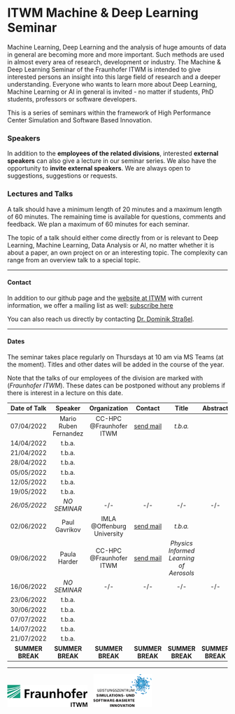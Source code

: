 # ITWM Machine & Deep Learning Seminar

Machine Learning, Deep Learning and the analysis of huge amounts of data in general are becoming more and more important. Such methods are used in almost every area of research, development or industry. The Machine & Deep Learning Seminar of the Fraunhofer ITWM is intended to give interested persons an insight into this large field of research and a deeper understanding. Everyone who wants to learn more about Deep Learning, Machine Learning or AI in general is invited - no matter if students, PhD students, professors or software developers.

This is a series of seminars within the framework of High Performance Center Simulation and Software Based Innovation.

### Speakers

In addition to the **employees of the related divisions**, interested **external speakers** can also give a lecture in our seminar series. We also have the opportunity to **invite external speakers**. We are always open to suggestions, suggestions or requests.

### Lectures and Talks

A talk should have a minimum length of 20 minutes and a maximum length of 60 minutes. The remaining time is available for questions, comments and feedback. We plan a maximum of 60 minutes for each seminar.

The topic of a talk should either come directly from or is relevant to Deep Learning, Machine Learning, Data Analysis or AI, no matter whether it is about a paper, an own project on or an interesting topic. The complexity can range from an overview talk to a special topic.

---

#### Contact

In addition to our github page and the [website at ITWM](http://s.fhg.de/DL-seminar) with current information, we offer a mailing list as well: [subscribe here](https://listserv.itwm.fraunhofer.de/mailman/listinfo/deep-learning-seminar)

You can also reach us directly by contacting [Dr. Dominik Straßel](https://www.itwm.fraunhofer.de/en/departments/hpc/staff/dominik-strassel.html).

---

#### Dates

The seminar takes place regularly on Thursdays at 10 am via MS Teams (at the moment). Titles and other dates will be added in the course of the year.

Note that the talks of our employees of the division are marked with (_Fraunhofer ITWM_). These dates can be postponed without any problems if there is interest in a lecture on this date.

| **Date of Talk** | **Speaker**           | **Organization** | **Contact**      | **Title**        | **Abstract**     | **Comment**         |
|:----------------:|:---------------------:|:----------------:|:----------------:|:----------------:|:----------------:|:-------------------:|
| 07/04/2022       | Mario Ruben Fernandez | CC-HPC @Fraunhofer ITWM | [send mail](mario.ruben.fernandez@itwm.fraunhofer.de) | _t.b.a._         |                  |                     |
| 14/04/2022       | t.b.a.                |                  |                  |                  |                  |                     |
| 21/04/2022       | t.b.a.                |                  |                  |                  |                  |                     |
| 28/04/2022       | t.b.a.                |                  |                  |                  |                  |                     |
| 05/05/2022       | t.b.a.                |                  |                  |                  |                  |                     |
| 12/05/2022       | t.b.a.                |                  |                  |                  |                  |                     |
| 19/05/2022       | t.b.a.                |                  |                  |                  |                  |                     |
| _26/05/2022_     | _NO SEMINAR_          | -/-              | -/-              | -/-              | -/-              | Ascension of Christ |
| 02/06/2022       | Paul Gavrikov         | IMLA @Offenburg University | [send mail](paul.gavrikov@hs-offenburg.de) | _t.b.a._ | | |
| 09/06/2022       | Paula Harder          | CC-HPC @Fraunhofer ITWM  | [send mail](paula.harder@itwm.fraunhofer.de) | _Physics Informed Learning of Aerosols_ | | |
| 16/06/2022       | _NO SEMINAR_          | -/-              | -/-              | -/-              | -/-              | Corpus Christi      |
| 23/06/2022       | t.b.a.                |                  |                  |                  |                  |                     |
| 30/06/2022       | t.b.a.                |                  |                  |                  |                  |                     |
| 07/07/2022       | t.b.a.                |                  |                  |                  |                  |                     |
| 14/07/2022       | t.b.a.                |                  |                  |                  |                  |                     |
| 21/07/2022       | t.b.a.                |                  |                  |                  |                  |                     |
| **SUMMER BREAK** | **SUMMER BREAK**      | **SUMMER BREAK** | **SUMMER BREAK** | **SUMMER BREAK** | **SUMMER BREAK** | **SUMMER BREAK**    |

---

<a href="https://www.itwm.fraunhofer.de/"><img src="images/logo-itwm.png" height="50"></a>&emsp;<a href="https://www.leistungszentrum-simulation-software.de/"><img src="images/logo-lssi.png" height="75"></a>
